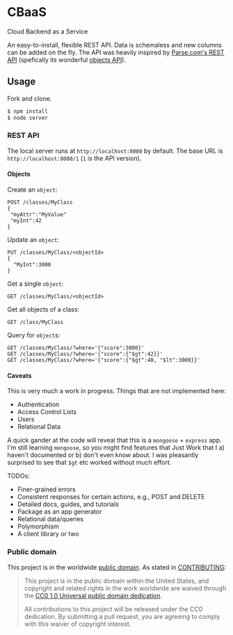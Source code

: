 # CBaaS

Cloud Backend as a Service

An easy-to-install, flexible REST API. Data is schemaless and new columns can be added on the fly. The API was heavily inspired by [Parse.com's REST API](https://parse.com/docs/rest) (spefically its wonderful [objects API](https://parse.com/docs/rest#objects)).

## Usage

Fork and clone.

```sh
$ npm install
$ node server
```

### REST API

The local server runs at `http://localhost:8080` by default. The base URL is `http://localhost:8080/1` (`1` is the API version).

#### Objects

Create an `object`:
```
POST /classes/MyClass
{
 "myAttr":"MyValue"
 "myInt":42
}
```

Update an `object`:

```
PUT /classes/MyClass/<objectId>
{
  "MyInt":3000
}
```

Get a single `object`:

```
GET /classes/MyClass/<objectId>
```

Get all objects of a class:

```
GET /class/MyClass
```

Query for `object`s:

```
GET /classes/MyClass/?where='{"score":3000}'
GET /classes/MyClass/?where='{"score":{"$gt":42}}'
GET /classes/MyClass/?where='{"score":{"$gt":40, "$lt":3000}}'
```

#### Caveats

This is very much a work in progress. Things that are not implemented here:

- Authentication
- Access Control Lists
- Users
- Relational Data

A quick gander at the code will reveal that this is a `mongoose` + `express` app. I'm still learning `mongoose`, so you might find features that Just Work that I a) haven't documented or b) don't even know about. I was pleasantly surprised to see that `$gt` etc worked without much effort.

TODOs:

- Finer-grained errors
- Consistent responses for certain actions, e.g., POST and DELETE
- Detailed docs, guides, and tutorials
- Package as an app generator
- Relational data/queries
- Polymorphism
- A client library or two

### Public domain

This project is in the worldwide [public domain](LICENSE.md). As stated in [CONTRIBUTING](CONTRIBUTING.md):

> This project is in the public domain within the United States, and copyright and related rights in the work worldwide are waived through the [CC0 1.0 Universal public domain dedication](https://creativecommons.org/publicdomain/zero/1.0/).
>
> All contributions to this project will be released under the CC0 dedication. By submitting a pull request, you are agreeing to comply with this waiver of copyright interest.